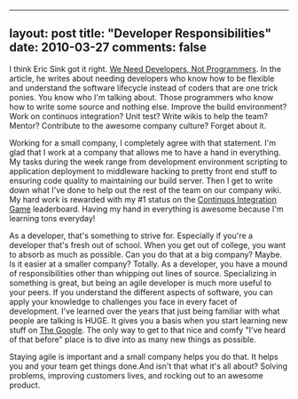 
---
layout: post
title: "Developer Responsibilities"
date: 2010-03-27
comments: false
---


I think Eric Sink got it right. [We Need Developers, Not Programmers][1]. In the article, he writes about 
needing developers who know how to be flexible and understand the software lifecycle instead of coders 
that are one trick ponies. You know who I'm talking about. Those programmers who know how to write some 
source and nothing else. Improve the build environment? Work on continuos integration?  Unit test?  Write 
wikis to help the team? Mentor?  Contribute to the awesome company culture? Forget about it.

Working for a small company, I completely agree with that statement. I'm glad that I work at a company that allows me to have a hand in everything. My tasks during the week range from development environment scripting to application deployment to middleware hacking to pretty front end stuff to ensuring code quality to maintaining our build server. Then I get to write down what I've done to help out the rest of the team on our company wiki. My hard work is rewarded with my #1 status on the [Continuos Integration Game][2] leaderboard. Having my hand in everything is awesome because I'm learning tons everyday!

As a developer, that's something to strive for. Especially if you're a developer that's fresh out of school. When you get out of college, you want to absorb as much as possible. Can you do that at a big 
company?  Maybe. Is it easier at a smaller company?  Totally. As a developer, you have a mound of 
responsibilities other than whipping out lines of source. Specializing in something is great, but being 
an agile developer is much more useful to your peers. If you understand the different aspects of 
software, you can apply your knowledge to challenges you face in every facet of development. I've learned 
over the years that just being familiar with what people are talking is HUGE. It gives you a basis when 
you start learning new stuff on [The Google][3]. The only way to get to that nice and comfy "I've heard 
of that before" place is to dive into as many new things as possible.

Staying agile is important and a small company helps you do that. It helps you and your team get things 
done.And isn't that what it's all about? Solving problems, improving customers lives, and rocking out to 
an awesome product. 


  [1]: http://www.ericsink.com/No_Programmers.html
  [2]: http://wiki.hudson-ci.org/display/HUDSON/The+Continuous+Integration+Game+plugin
  [3]: http://www.google.com/

